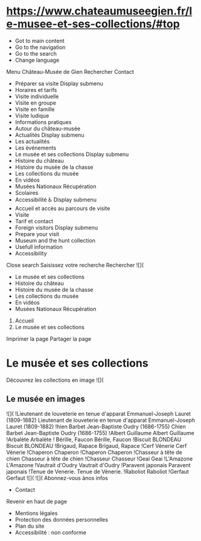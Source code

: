 # https://www.chateaumuseegien.fr/le-musee-et-ses-collections/#top

* Got to main content
 * Go to the navigation
 * Go to the search
 * Change language

Menu Château-Musée de Gien Rechercher
Contact
 * Préparer sa visite Display submenu
 * Horaires et tarifs
 * Visite individuelle
 * Visite en groupe
 * Visite en famille
 * Visite ludique
 * Informations pratiques
 * Autour du château-musée
 * Actualités Display submenu
 * Les actualités
 * Les événements
 * Le musée et ses collections Display submenu
 * Histoire du château
 * Histoire du musée de la chasse
 * Les collections du musée
 * En vidéos
 * Musées Nationaux Récupération
 * Scolaires
 * Accessibilité ♿ Display submenu
 * Accueil et accès au parcours de visite
 * Visite
 * Tarif et contact
 * Foreign visitors Display submenu
 * Prepare your visit
 * Museum and the hunt collection
 * Usefull information
 * Accessibility

Close search
Saisissez votre recherche Rechercher
![](
 * Le musée et ses collections
 * Histoire du château
 * Histoire du musée de la chasse
 * Les collections du musée
 * En vidéos
 * Musées Nationaux Récupération

 1. Accueil
 2. Le musée et ses collections 

Imprimer la page
Partager la page
# Le musée et ses collections
Découvrez les collections en image 
![](
## Le musée en images 
![](
!Lieutenant de louveterie en tenue d'apparat Emmanuel-Joseph Lauret \(1809-1882\)
Lieutenant de louveterie en tenue d'apparat Emmanuel-Joseph Lauret (1809-1882) 
!hien Barbet Jean-Baptiste Oudry \(1686-1755\)
Chien Barbet Jean-Baptiste Oudry (1686-1755) 
!Albert Guillaume
Albert Guillaume 
!Arbalète
Arbalète 
! Bérille, Faucon
Bérille, Faucon 
!Biscuit BLONDEAU
Biscuit BLONDEAU 
!Brigaud, Rapace
Brigaud, Rapace 
!Cerf Vénerie
Cerf Vénerie 
!Chaperon
Chaperon 
!Chaperon
Chaperon 
!Chasseur à tête de chien
Chasseur à tête de chien 
!Chasseur
Chasseur 
!Geai
Geai 
!L'Amazone
L'Amazone 
!Vautrait d'Oudry
Vautrait d'Oudry 
!Paravent japonais
Paravent japonais 
!Tenue de Venerie.
Tenue de Vénerie. 
!Raboliot
Raboliot 
!Gerfaut
Gerfaut 
![](
![](
Abonnez-vous ànos infos
 * Contact

Revenir en haut de page
 * Mentions légales
 * Protection des données personnelles
 * Plan du site
 * Accessibilité : non conforme

